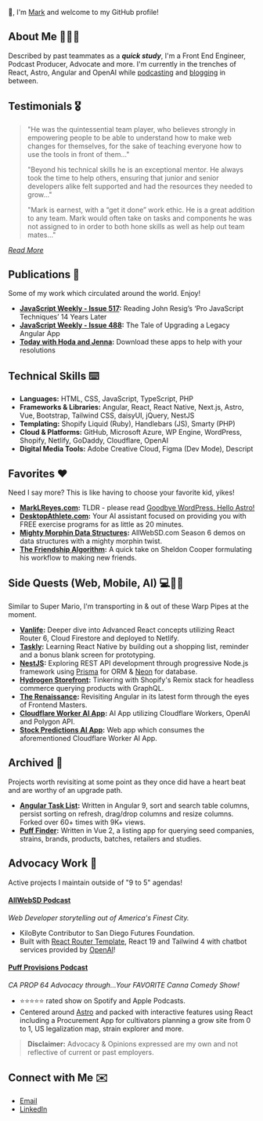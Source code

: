 👋, I'm [Mark](https://marklreyes.com) and welcome to my GitHub profile!

## About Me 👨🏾‍💻
Described by past teammates as a ***quick study***, I'm a Front End Engineer, Podcast Producer, Advocate and more. I'm currently in the trenches of React, Astro, Angular and OpenAI while [podcasting](https://marklreyes.com/tags/podcast-projects/) and [blogging](https://marklreyes.com/blog/) in between.

## Testimonials 🎖️
> "He was the quintessential team player, who believes strongly in empowering people to be able to understand how to make web changes for themselves, for the sake of teaching everyone how to use the tools in front of them..."
> 
> "Beyond his technical skills he is an exceptional mentor. He always took the time to help others, ensuring that junior and senior developers alike felt supported and had the resources they needed to grow..."
>
> 
> "Mark is earnest, with a “get it done” work ethic. He is a great addition to any team. Mark would often take on tasks and components he was not assigned to in order to both hone skills as well as help out team mates..."

<cite>[Read More](https://marklreyes.com/testimonials/)</cite>

## Publications 📰
Some of my work which circulated around the world. Enjoy!
* **[JavaScript Weekly - Issue 517](https://javascriptweekly.com/issues/517):** Reading John Resig’s ‘Pro JavaScript Techniques’ 14 Years Later
* **[JavaScript Weekly - Issue 488](https://javascriptweekly.com/issues/488):** The Tale of Upgrading a Legacy Angular App
* **[Today with Hoda and Jenna](https://www.marklreyes.com/blog/sleepscore-animated-aura/):** Download these apps to help with your resolutions

## Technical Skills ⌨️
* **Languages:** HTML, CSS, JavaScript, TypeScript, PHP
* **Frameworks & Libraries:** Angular, React, React Native, Next.js, Astro, Vue, Bootstrap, Tailwind CSS, daisyUI, jQuery, NestJS
* **Templating:** Shopify Liquid (Ruby), Handlebars (JS), Smarty (PHP)
* **Cloud & Platforms:** GitHub, Microsoft Azure, WP Engine, WordPress, Shopify, Netlify, GoDaddy, Cloudflare, OpenAI
* **Digital Media Tools:** Adobe Creative Cloud, Figma (Dev Mode), Descript

## Favorites ❤️
Need I say more? This is like having to choose your favorite kid, yikes!
* **[MarkLReyes.com](https://marklreyes.com):** TLDR - please read [Goodbye WordPress. Hello Astro!](https://marklreyes.com/blog/goodbye-wordpress-hello-astro/)
* **[DesktopAthlete.com](https://desktopathlete.com):** Your AI assistant focused on providing you with FREE exercise programs for as little as 20 minutes.
* **[Mighty Morphin Data Structures](https://github.com/marklreyes/mighty-morphin-data-structures):** AllWebSD.com Season 6 demos on data structures with a mighty morphin twist.
* **[The Friendship Algorithm](https://github.com/marklreyes/The-Friendship-Algorithm):** A quick take on Sheldon Cooper formulating his workflow to making new friends.

## Side Quests (Web, Mobile, AI) 💻📱🤖
Similar to Super Mario, I'm transporting in & out of these Warp Pipes at the moment.
* **[Vanlife](https://github.com/marklreyes/van-life):** Deeper dive into Advanced React concepts utilizing React Router 6, Cloud Firestore and deployed to Netlify.
* **[Taskly](https://github.com/marklreyes/taskly):** Learning React Native by building out a shopping list, reminder and a bonus blank screen for prototyping.
* **[NestJS](https://github.com/marklreyes/NestJS-restapi):** Exploring REST API development through progressive Node.js framework using [Prisma](https://www.prisma.io/) for ORM & [Neon](https://neon.tech/) for database.
* **[Hydrogen Storefront](https://github.com/marklreyes/hydrogen-storefront):** Tinkering with Shopify's Remix stack for headless commerce querying products with GraphQL.
* **[The Renaissance](https://github.com/marklreyes/angular-fundamentals-lessons):** Revisiting Angular in its latest form through the eyes of Frontend Masters.
* **[Cloudflare Worker AI App](https://github.com/marklreyes/AI-App):** AI App utilizing Cloudflare Workers, OpenAI and Polygon API.
* **[Stock Predictions AI App](https://github.com/marklreyes/stock-predictions-ai-app-main):** Web app which consumes the aforementioned Cloudflare Worker AI App.

## Archived 📌
Projects worth revisiting at some point as they once did have a heart beat and are worthy of an upgrade path.
* **[Angular Task List](https://github.com/marklreyes/angular-tasklist-ng9):** Written in Angular 9, sort and search table columns, persist sorting on refresh, drag/drop columns and resize columns. Forked over 60+ times with 9K+ views.
* **[Puff Finder](https://github.com/marklreyes/puff-provisions-puff-finder):** Written in Vue 2, a listing app for querying seed companies, strains, brands, products, batches, retailers and studies. 

## Advocacy Work 📣
Active projects I maintain outside of "9 to 5" agendas!

#### [AllWebSD Podcast](https://allwebsd.com/)

*Web Developer storytelling out of America's Finest City.*

- KiloByte Contributor to San Diego Futures Foundation.
- Built with [React Router Template](https://github.com/netlify/react-router-template), React 19 and Tailwind 4 with chatbot services provided by [OpenAI](https://allwebsd.com/chat)!

#### [Puff Provisions Podcast](https://puffprovisions.com/)
*CA PROP 64 Advocacy through...Your FAVORITE Canna Comedy Show!*

- ⭐️⭐️⭐️⭐️⭐️ rated show on Spotify and Apple Podcasts. 
- Centered around [Astro](https://astro.build/) and packed with interactive features using React including a Procurement App for cultivators planning a grow site from 0 to 1, US legalization map, strain explorer and more. 

> **Disclaimer:** Advocacy & Opinions expressed are my own and not reflective of current or past employers.

## Connect with Me ✉️
* [Email](mailto:mr@marklreyes.com)
* [LinkedIn](https://www.linkedin.com/in/marklreyes)



<!--
**marklreyes/marklreyes** is a ✨ _special_ ✨ repository because its `README.md` (this file) appears on your GitHub profile.

Here are some ideas to get you started:

- 🔭 I’m currently working on ...
- 🌱 I’m currently learning ...
- 👯 I’m looking to collaborate on ...
- 🤔 I’m looking for help with ...
- 💬 Ask me about ...
- 📫 How to reach me: ...
- 😄 Pronouns: ...
- ⚡ Fun fact: ...
-->
